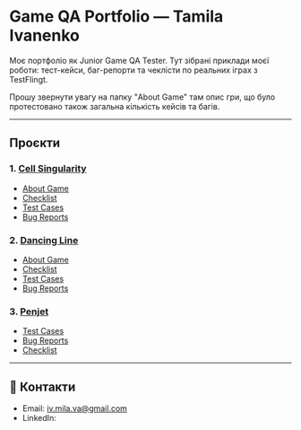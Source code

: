 # Game QA Portfolio — Tamila Ivanenko

Моє портфоліо як Junior Game QA Tester. Тут зібрані приклади моєї роботи: тест-кейси, баг-репорти та чеклісти по реальних іграх з TestFlingt.

Прошу звернути увагу на папку "About Game" там опис гри, що було протестовано також загальна кількість кейсів та багів.

---

## Проєкти

### 1. [Cell Singularity](Cell_Singularity)
- [About Game](Cell_Singularity/About_Game.md)
- [Checklist](Cell_Singularity/Checklist.md)
- [Test Cases](Cell_Singularity/Test_Cases.md)
- [Bug Reports](Cell_Singularity/Bug_Reports.md)

### 2. [Dancing Line](Dancing_Line)
- [About Game](Dancing_Line/About_Game.md)
- [Checklist](Dancing_Line/Checklist.md)
- [Test Cases](Dancing_Line/Test_Cases.md)
- [Bug Reports](Dancing_Line/Bug_Reports.md/Report_1.md/Report_2.md)

### 3. [Penjet](Penjet)
- [Test Cases](Penjet/Test_Cases.md)
- [Bug Reports](Penjet/Bug_Reports.md)
- [Checklist](Penjet/Checklist.md)

---

## 📧 Контакти
- Email: iv.mila.va@gmail.com
- LinkedIn: 
